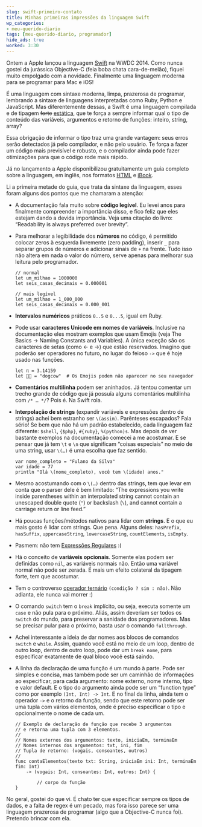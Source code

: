 ```yaml
---
slug: swift-primeiro-contato
title: Minhas primeiras impressões da linguagem Swift
wp_categories:
- meu-querido-diario
tags: [meu-querido-diario, programador]
hide_ads: true
worked: 3:30
---
```


Ontem a Apple lançou a linguagem [Swift](https://developer.apple.com/swift/) na WWDC 2014. Como nunca gostei da jurássica Objective-C (feia boba chata cara-de-melão), fiquei muito empolgado com a novidade. Finalmente uma linguagem moderna para se programar para Mac e iOS!

É uma linguagem com sintaxe moderna, limpa, prazerosa de programar, lembrando a sintaxe de linguagens interpretadas como Ruby, Python e JavaScript. Mas diferentemente dessas, a Swift é uma linguagem compilada e de tipagem <del title="Obrigado Ulysses Almeida pela correção.">forte</del> [estática](http://fgsl.eti.br/blog/?p=118), que te força a sempre informar qual o tipo de conteúdo das variáveis, argumentos e retorno de funções: inteiro, string, array?

Essa obrigação de informar o tipo traz uma grande vantagem: seus erros serão detectados já pelo compilador, e não pelo usuário. Te força a fazer um código mais previsível e robusto, e o compilador ainda pode fazer otimizações para que o código rode mais rápido.

Já no lançamento a Apple disponibilizou gratuitamente um guia completo sobre a linguagem, em inglês, nos formatos [HTML](https://developer.apple.com/library/prerelease/ios/documentation/Swift/Conceptual/Swift_Programming_Language/) e [iBook](https://itunes.apple.com/us/book/the-swift-programming-language/id881256329?mt=11).

Li a primeira metade do guia, que trata da sintaxe da linguagem, esses foram alguns dos pontos que me chamaram a atenção:

- A documentação fala muito sobre **código legível**. Eu levei anos para finalmente compreender a importância disso, e fico feliz que eles estejam dando a devida importância. Veja uma citação do livro: “Readability is always preferred over brevity”.

- Para melhorar a legibilidade dos **números** no código, é permitido colocar zeros à esquerda livremente (zero padding), inserir `_` para separar grupos de números e adicionar sinais de `+` na frente. Tudo isso não altera em nada o valor do número, serve apenas para melhorar sua leitura pelo programador.

    ```
    // normal
    let um_milhao = 1000000
    let seis_casas_decimais = 0.000001

    // mais legível
    let um_milhao = 1_000_000
    let seis_casas_decimais = 0.000_001
    ```

- **Intervalos numéricos** práticos `0..5` e `0...5`, igual em Ruby.

- Pode usar **caracteres Unicode em nomes de variáveis**. Inclusive na documentação eles mostram exemplos que usam Emojis (veja The Basics → Naming Constants and Variables). A única exceção são os caracteres de setas (como ← e →) que estão reservados. Imagino que poderão ser operadores no futuro, no lugar do feioso `->` que é hoje usado nas funções.

    ```
    let π = 3.14159
    let 🐶🐮 = "dogcow"  # Os Emojis podem não aparecer no seu navegador
    ```

- **Comentários multilinha** podem ser aninhados. Já tentou comentar um trecho grande de código que já possuía alguns comentários multilinha com `/* … */`? Pois é. Na Swift rola.

- **Interpolação de strings** (expandir variáveis e expressões dentro de strings) achei bem estranho ser `\(assim)`. Parênteses escapados? Fala sério! Se bem que não há um padrão estabelecido, cada linguagem faz diferente: `$shell`, `{$php}`, `#{ruby}`, `%(python)s`. Mas depois de ver bastante exemplos na documentação comecei a me acostumar. E se pensar que já tem `\t` e `\n` que significam “coisas especiais” no meio de uma string, usar `\(…)` é uma escolha que faz sentido.

    ```
    var nome_completo = "Fulano da Silva"
    var idade = 77
    println "Olá \(nome_completo), você tem \(idade) anos."
    ```

- Mesmo acostumando com o `\(…)` dentro das strings, tem que levar em conta que o parser dele é bem limitado: “The expressions you write inside parentheses within an interpolated string cannot contain an unescaped double quote (`"`) or backslash (`\`), and cannot contain a carriage return or line feed.”


- Há poucas funções/métodos nativos para lidar com **strings**. E o que eu mais gosto é lidar com strings. Que pena. Alguns deles: `hasPrefix`, `hasSuffix`, `uppercaseString`, `lowercaseString`, `countElements`, `isEmpty`.

- Pasmem: não tem [Expressões Regulares](http://aurelio.net/regex/) :(

- Há o conceito de **variáveis opcionais**. Somente elas podem ser definidas como `nil`, as variáveis normais não. Então uma variável normal não pode ser zerada. É mais um efeito colateral da tipagem forte, tem que acostumar.

- Tem o controverso [operador ternário](http://en.wikipedia.org/wiki/%3F:) `(condição ? sim : não)`. Não adianta, ele nunca vai morrer :)

- O comando `switch` tem o `break` implícito, ou seja, executa somente um `case` e não pula para o próximo. Aliás, assim deveriam ser todos os `switch` do mundo, para preservar a sanidade dos programadores. Mas se precisar pular para o próximo, basta usar o comando `fallthrough`.

- Achei interessante a ideia de dar nomes aos blocos de comandos `switch` e `while`. Assim, quando você está no meio de um loop, dentro de outro loop, dentro de outro loop, pode dar um `break nome`, para especificar exatamente de qual bloco você está saindo.

- A linha da declaração de uma função é um mundo à parte. Pode ser simples e concisa, mas também pode ser um caminhão de informações ao especificar, para cada argumento: nome externo, nome interno, tipo e valor default. E o tipo do argumento ainda pode ser um “function type” como por exemplo `(Int, Int) -> Int`. E no final da linha, ainda tem o operador `->` e o retorno da função, sendo que este retorno pode ser uma tupla com vários elementos, onde é preciso especificar o tipo e opcionalmente o nome de cada um.

    ```
    // Exemplo de declaração de função que recebe 3 argumentos
    // e retorna uma tupla com 3 elementos.
    //
    // Nomes externos dos argumentos: texto, iniciaEm, terminaEm
    // Nomes internos dos argumentos: txt, ini, fim
    // Tupla de retorno: (vogais, consoantes, outros)
    //
    func contaElementos(texto txt: String, iniciaEm ini: Int, terminaEm fim: Int)
        -> (vogais: Int, consoantes: Int, outros: Int) {

            // corpo da função
    }
    ```

No geral, gostei do que vi. É chato ter que especificar sempre os tipos de dados, e a falta de regex é um pecado, mas fora isso parece ser uma linguagem prazerosa de programar (algo que a Objective-C nunca foi). Pretendo brincar com ela.
